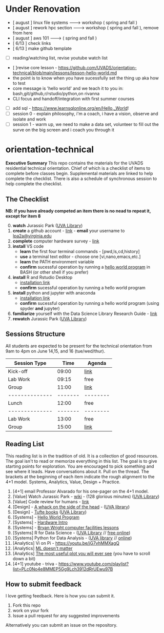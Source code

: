# Under Renovation
* [ august ] linux file systems ---> workshop ( spring and fall )
* [ august ] rework hpc section ---> workshop ( spring and fall ), remove from here
* [ august ] aws 101 ---> ( spring and fall )
* [ 6/13 ] check links
* [ 6/13 ] make github template
* [ ] reading/watching list, revise youtube watch list
*  [ ]revise core lesson - https://github.com/UVADS/orientation-technical/blob/main/lessons/lesson-hello-world.md
  * the point is to know when you have sucessfully set the thing up aka how to test
  * core message is 'hello world' and we teach it to you in: bash,git/github,r/rstudio/python,on rivanna 
  * CLI focus and handoff/integration with first summer courses
* [ ] add sql - https://www.learnsqlonline.org/en/Hello,_World!
* [ ] session 0 - explain philosophy, i'm a coach, i have a vision, observe and isolate and work
* [ ] session 1 - warm up, we need to make a data set, volunteer to fill out the surve on the big screen and i coach you through it

# orientation-technical
**Executive Summary** This repo contains the materials for the UVADS residential technical orientation. Chief of which is a checklist of items to complete before classes begin. Supplemental materials are linked to help complete the checklist. There is also a schedule of synchronous session to help complete the checklist.

## The Checklist

**NB: if you have already competed an item there is no nead to repeat it, except for item 8**

0. **watch** Jurassic Park ([UVA Library](https://search.lib.virginia.edu/sources/uva_library/items/swank_0013371))
1. **create** a github account - [link](https://github.com/join) - **email** your username to lpa2a@virginia.edu
2. **complete** computer hardware survey - [link](https://forms.gle/ddkrs1CtDwxGb1a87)
6. **install** VS code
    * **learn** the first four terminal commands - [pwd,ls,cd,history]
    * **use** a terminal text editor - choose one [vi,nano,emacs,etc.]
    * **learn** the PATH environment variable
    * **confirm** sucessful operation by running a [hello world program](https://github.com/UVADS/orientation-technical/blob/main/lessons/lesson-hello-world.md) in BASH (or other shell if you prefer)
8. **install** R and Rstudio Desktop
    * [installation link](https://rstudio.com/products/rstudio/download/#download)
    * **confirm** sucessful operation by running a hello world program
10. **install** python and jupyter with anaconda
    * [installation link](https://docs.anaconda.com/anaconda/install/index.html)
    * **confirm** sucessful operation by running a hello world program (using spyder **and** jupyter)
13. **familiarize** yourself with the Data Science Library Research Guide - [link](https://guides.lib.virginia.edu/datascience)
1. **rewatch** Jurassic Park ([UVA Library](https://search.lib.virginia.edu/sources/uva_library/items/swank_0013371))

## Sessions Structure
All students are expected to be present for the technical orientation from 9am to 4pm on June 14,15, and 16 (tue/wed/thur).

| Session Type | Time  | Agenda |
|--------------|-------|--------|
| Kick-off     | 09:00 | [link](https://github.com/alonzi/orientation-technical/blob/main/agenda/agenda-kickoff-tuesday.md)   |
| Lab Work     | 09:15 | free   |
| Group        | 11:00 | [link](https://github.com/alonzi/orientation-technical/blob/main/agenda/agenda-1100-tuesday.md) |
|--------------|-------|--------|
| Lunch        | 12:00 | free   |
|--------------|-------|--------|
| Lab Work     | 13:00 | free   | 
| Group        | 15:00 | [link](https://github.com/alonzi/orientation-technical/blob/main/agenda/agenda-1500-tuesday.md)   | 



## Reading List
This reading list is in the tradition of old. It is a collection of good resources. The goal isn't to read or memorize everything in this list. The goal is to give starting points for exploration. You are encouraged to pick something and see where it leads. Have conversations about it. Pull on the thread. The brackets at the beginning of each item indicate the rough alignment to the 4+1 model. Systems, Analytics, Value, Design + Practice.

1. [4+1] email Professor Alvarado for his one-pager on the 4+1 model.
4. [Value] Watch Jurassic Park - [wiki](https://en.wikipedia.org/wiki/Jurassic_Park_(film)) - (128 glorious minutes) ([UVA Library](https://search.lib.virginia.edu/sources/uva_library/items/swank_0013371))
5. [Value] Code review for humans - [link](https://phauer.com/2018/code-review-guidelines/)
9. [Design] - [A whack on the side of the head](https://www.amazon.com/Whack-Side-Head-More-Creative/dp/0446404667) - ([UVA library](https://search.lib.virginia.edu/search?mode=advanced&q=title%3A%20%7BA%20Whack%20on%20the%20Side%20of%20the%20Head%3A%20How%20You%20Can%20Be%20More%20Creative%7D%20AND%20author%3A%20%7BOech%7D&pool=uva_library))
7. [Design] - [Tufte books](https://www.edwardtufte.com/tufte/) ([UVA Library](https://search.lib.virginia.edu/search?mode=advanced&q=author%3A%20%7BEdward%20Tufte%7D&pool=uva_library))
8. [Systems] - [Hello World Program](https://en.wikipedia.org/wiki/%22Hello,_World!%22_program)
9. [Systems] - [Hardware Intro](https://www.youtube.com/playlist?list=PLc0No4e8MMEPztUFVdtazgWi7L7pWakfO)
10. [Systems] - [Bryan Wright computer facilities lessons](http://galileo.phys.virginia.edu/compfac/courses/)
11. [Systems] R for Data Science - ([UVA Library](https://learning.oreilly.com/library/view/r-for-data/9781491910382/?ar) // [free online](https://r4ds.had.co.nz/))
12. [Systems] Python for Data Analysis - ([UVA library](https://learning.oreilly.com/library/view/python-for-data/9781491957653/?ar) // [online](https://wesmckinney.com/pages/book.html))
13. [Analytics] Vi on Pi - https://youtu.be/jG7vhMMXagQ
14. [Analytics] [ML doesn't matter](https://towardsdatascience.com/why-aspiring-data-scientists-should-not-make-a-big-deal-of-machine-learning-218a66b18467)
15. [Analytics] [The most useful plot you will ever see](https://matplotlib.org/stable/gallery/showcase/anatomy.html) (you have to scroll down a bit)
16. [4+1] youtube - triva - https://www.youtube.com/playlist?list=PLc0No4e8MMEP5Gg9Lch3912dRrUEwu97B

## How to submit feedback
I love getting feedback. Here is how you can submit it.
1. Fork this repo
2. work on your fork
3. Issue a pull request for any suggested improvements

Alternatively you can submit an issue on the repository.
